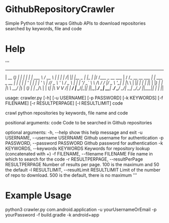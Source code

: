 # GithubRepositoryCrawler
Simple Python tool that wraps Github APIs to download repositories searched by keywords, file and code

# Help
'''
_____ _ _   _           _      ______                   _____                    _
|  __ (_) | | |         | |     | ___ \                 /  __ \                  | |
| |  \/_| |_| |__  _   _| |__   | |_/ /___ _ __   ___   | /  \/_ __ __ ___      _| | ___ _ __
| | __| | __| '_ \| | | | '_ \  |    // _ \ '_ \ / _ \  | |   | '__/ _` \ \ /\ / / |/ _ \ '__|
| |_\ \ | |_| | | | |_| | |_) | | |\ \  __/ |_) | (_) | | \__/\ | | (_| |\ V  V /| |  __/ |
\____/_|\__|_| |_|\__,_|_.__/  \_| \_\___| .__/ \___/   \____/_|  \__,_| \_/\_/ |_|\___|_|
                                         | |
                                         |_|

usage: crawler.py [-h] [-u USERNAME] [-p PASSWORD] [-k KEYWORDS] [-f FILENAME]
                 [-r RESULTPERPAGE] [-l RESULTLIMIT]
                 code

crawl python repositories by keywords, file name and code

positional arguments:
 code                  Code to be searched in Github repositories

optional arguments:
 -h, --help            show this help message and exit
 -u USERNAME, --username USERNAME
                       Github username for authentication
 -p PASSWORD, --password PASSWORD
                       Github password for authentication
 -k KEYWORDS, --keywords KEYWORDS
                       Keywords for repository lookup (concatenated with +)
 -f FILENAME, --filename FILENAME
                       File name in which to search for the code
 -r RESULTPERPAGE, --resultPerPage RESULTPERPAGE
                       Number of results per page. 100 is the maximum and 50
                       the default
 -l RESULTLIMIT, --resultLimit RESULTLIMIT
                       Limit of the number of repo to download. 500 is the
                       default, there is no maximum
'''

# Example Usage

python3 crawler.py com.android.application -u yourUsernameOrEmail -p yourPassword -f build.gradle -k android+app
